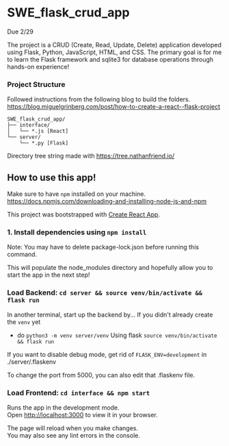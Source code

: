 # SWE_flask_crud_app
Due 2/29

The project is a CRUD (Create, Read, Update, Delete) application developed using Flask, Python, JavaScript, HTML, and CSS. The primary goal is for me to learn the Flask framework and sqlite3 for database operations through hands-on experience!

### Project Structure
Followed instructions from the following blog to build the folders.
https://blog.miguelgrinberg.com/post/how-to-create-a-react--flask-project
```
SWE_flask_crud_app/
├── interface/
│   └── *.js [React]
└── server/
    └── *.py [Flask]
```
Directory tree string made with https://tree.nathanfriend.io/

## How to use this app!
Make sure to have `npm` installed on your machine.
https://docs.npmjs.com/downloading-and-installing-node-js-and-npm

This project was bootstrapped with [Create React App](https://github.com/facebook/create-react-app).

### 1. Install dependencies using `npm install`
Note: You may have to delete package-lock.json before running this command.

This will populate the node_modules directory and 
hopefully allow you to start the app in the next step!


### Load Backend: `cd server && source venv/bin/activate && flask run`
In another terminal, start up the backend by...
If you didn't already create the `venv` yet
- do `python3 -m venv server/venv`
Using flask 
`source venv/bin/activate && flask run`

If you want to disable debug mode, 
get rid of `FLASK_ENV=development` in ./server/.flaskenv

To change the port from 5000, you can also edit that .flaskenv file.

### Load Frontend: `cd interface && npm start`

Runs the app in the development mode.\
Open [http://localhost:3000](http://localhost:3000) to view it in your browser.

The page will reload when you make changes.\
You may also see any lint errors in the console.
